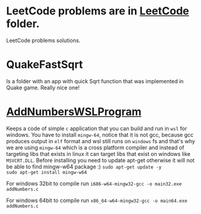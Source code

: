 # LeetCode problems are in [LeetCode](./LeetCode/) folder.
LeetCode problems solutions.

# QuakeFastSqrt
Is a folder with an app with quick Sqrt function that was implemented in Quake game. Really nice one!

# [AddNumbersWSLProgram](./AddNumbersWSLProgram/)
Keeps a code of simple `c` application that you can build and run in `wsl` for windows.
You have to install `mingw-64`, notice that it is not gcc, because gcc produces output in `elf` format and wsl still runs on `windows` fs and that's why we are using `mingw-64` which is a cross platform compiler and instead of targeting libs that exists in linux it can target libs that exist on windows like `MSVCRT.DLL`. Before installing you need to update apt-get otherwise it will not be able to find mingw-w64 package :)
`sudo apt-get update -y`  
`sudo apt-get install mingw-w64`  

For windows 32bit to compile run
`i686-w64-mingw32-gcc -o main32.exe addNumbers.c`

For windows 64bit to compile run
`x86_64-w64-mingw32-gcc -o main64.exe addNumbers.c`

